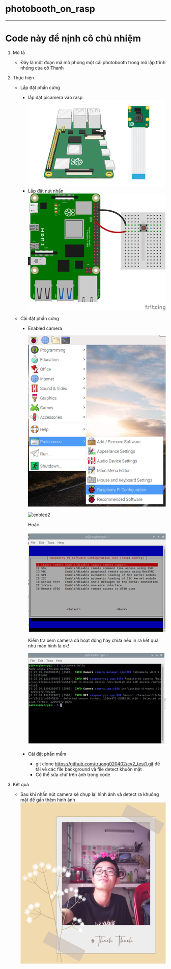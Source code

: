 # photobooth_on_rasp
---
# **Code này để nịnh cô chủ nhiệm**
1. Mô tả
   - Đây là một đoạn mã mô phỏng một cái photobooth trong mô lập trình nhúng của cô Thanh
2. Thực hiện
   - Lắp đặt phần cứng
     - lắp đặt picamera vào rasp
       ![Lắp cam](https://github.com/truong020402/photobooth_on_rasp/blob/main/connect-camera.gif?raw=true)
     - Lắp đặt nút nhấn
       ![ Lắp nút nhấn](https://github.com/truong020402/photobooth_on_rasp/blob/main/ukGkEy7SChx2k7stu6aaxT.png?raw=true)

   - Cài đặt phần cứng
     - Enabled camera
       
       ![enabled1](https://github.com/truong020402/photobooth_on_rasp/blob/main/pi-configuration-menu.png?raw=true)

       ![enbled2](https://github.com/truong020402/photobooth_on_rasp/blob/main/pi-configuration-interfaces-annotated.png?raw=true)

       Hoặc

       ![enbled3](https://github.com/truong020402/photobooth_on_rasp/blob/main/Capture.PNG?raw=true)

       Kiểm tra xem camera đã hoạt động hay chưa nếu in ra kết quả như màn hình là ok!

       ![check camera](https://github.com/truong020402/photobooth_on_rasp/blob/main/Capture4.PNG?raw=true)

      - Cài đặt phần mềm
         - git clone https://github.com/truong020402/cv2_test1.git để tải về các file background và file detect khuôn mặt
         - Có thể sửa chữ trên ảnh trong code

3. Kết quả
   - Sau khi nhấn nút camera sẽ chụp lại hình ảnh và detect ra khuông mặt để gắn thêm hình ảnh
     ![kết quả](https://github.com/truong020402/photobooth_on_rasp/blob/main/1.png?raw=true)
     
